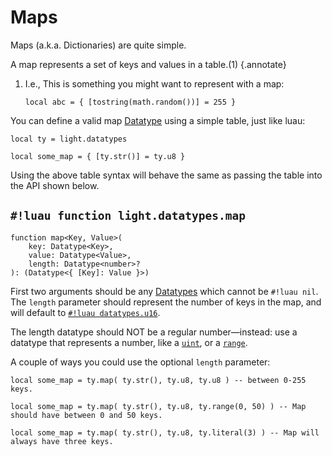 # Maps

Maps (a.k.a. Dictionaries) are quite simple.

A map represents a set of keys and values in a table.(1)
{.annotate}

1. I.e., This is something you might want to represent with a map:

    ```luau
    local abc = { [tostring(math.random())] = 255 }
    ```

You can define a valid map [Datatype](../../index.md#what-is-a-datatype) using a simple table, just like luau:

```luau
local ty = light.datatypes

local some_map = { [ty.str()] = ty.u8 }
```

Using the above table syntax will behave the same as passing the table into the API shown below.

## `#!luau function light.datatypes.map`

```luau title='<!-- shared --> <!-- sync -->'
function map<Key, Value>(
    key: Datatype<Key>,
    value: Datatype<Value>,
    length: Datatype<number>?
): (Datatype<{ [Key]: Value }>)
```

First two arguments should be any [Datatypes](../../index.md#what-is-a-datatype) which cannot be `#!luau nil`. The
`length` parameter should represent the number of keys in the map, and will default to
[`#!luau datatypes.u16`](../../numbers/uints.md).

The length datatype should NOT be a regular number—instead: use a
datatype that represents a number, like a [`uint`](../../numbers/uints.md), or a
[`range`](../range.md#function-lightdatatypesrange).

A couple of ways you could use the optional `length` parameter:

```luau
local some_map = ty.map( ty.str(), ty.u8, ty.u8 ) -- between 0-255 keys.
```

```luau
local some_map = ty.map( ty.str(), ty.u8, ty.range(0, 50) ) -- Map should have between 0 and 50 keys.
```

```luau
local some_map = ty.map( ty.str(), ty.u8, ty.literal(3) ) -- Map will always have three keys.
```
